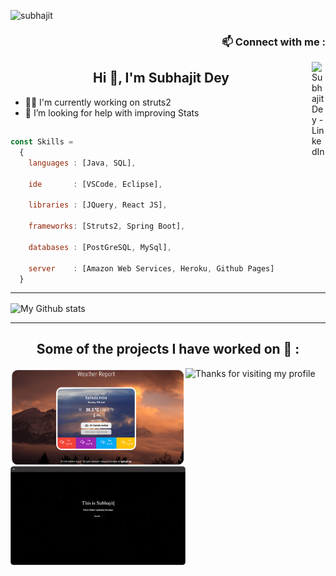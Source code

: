 <!-- - 👋 Hi, I’m Subhajit Dey
- 👀 I’m interested in ...
- 🌱 I’m currently learning ...
- 💞️ I’m looking to collaborate on ...
- 📫 How to reach me ... 
- 🔭 👨‍💻 😄 ⚡ 🤔 💬 👨 💻
-->

<!---
subhajit-98/subhajit-98 is a ✨ special ✨ repository because its `README.md` (this file) appears on your GitHub profile.
You can click the Preview link to take a look at your changes.
--->
<p align="left"> <img src="https://komarev.com/ghpvc/?username=subhajit-98" alt="subhajit" /> </p>

<h3 align="right" font-family="fangsong">📫 Connect with me :</h3>
<!-- <a href="">
  <img align="right" alt="Subhajit Dey - LinkedIn" width="22px" src="https://upload.wikimedia.org/wikipedia/commons/thumb/e/e9/Linkedin_icon.svg/256px-Linkedin_icon.svg.png"/>
</a> -->
<a href="https://www.linkedin.com/in/subhajit-dey-9905ab209/">
  <img align="right" alt="Subhajit Dey - LinkedIn" width="22px" src="https://cdn.jsdelivr.net/npm/simple-icons@3.13.0/icons/linkedin.svg"/>
</a>
<!-- <a href="https://www.facebook.com/profile.php?id=100063676179237">
  <img align="right" alt="Subhajit Deyr - Facebook" width="22px" src="https://cdn.jsdelivr.net/npm/simple-icons@v3/icons/facebook.svg"/> -->
</a>

<h2 align="center">Hi 👋, I'm Subhajit Dey</h2>

- 👨‍💻 I'm currently working on struts2
- 🌱 I’m looking for help with improving Stats

<h2> </h2>

<!-- ```js
const Skills = 
  {
    languages : [C, C++, Python, Java, XML],

    ide       : [VS Code, Android Studio],

    libraries : [Volley, Glide, JQuery, PyMysql, Tkinter, React JS],

    frameworks: [Django],

    databases : [Sqlite3, MySql],

    platforms : [Amazon Web Services, Heroku, Github Pages]

    OS        : [LINUX, Windows]
  }
``` -->
```js
const Skills = 
  {
    languages : [Java, SQL],

    ide       : [VSCode, Eclipse],

    libraries : [JQuery, React JS],

    frameworks: [Struts2, Spring Boot],

    databases : [PostGreSQL, MySql],

    server    : [Amazon Web Services, Heroku, Github Pages]
  }
```

---
<img alt="My Github stats" align="center" border-radius="40px" width="800px" height="200px" src="https://github-readme-stats.vercel.app/api?username=subhajit-98&count_private=true&show_icons=true&hide_border=true&theme=react" href="https://github.com/=subhajit-98"/>

---

<h2 align="center">Some of the projects I have worked on 👀 :</h2>
<a href="https://dey-subhajit.github.io/weather-forcust/" target="_blank">
  <img align="left"  alt="Subhajit - DEV" src="https://github.com/subhajit-98/subhajit-98/blob/main/ProjectImage_1.png" width="280px">
</a>
<a href="http://www.techninetyeight.com/" target="_blank">
  <img align="left"  alt="Subhajit - DEV" src="https://github.com/subhajit-98/subhajit-98/blob/main/my_portfolio_home_page.png" width="280px">
</a>

<img height="120" alt="Thanks for visiting my profile" width="100%" src="https://github.com/dibyendu415/dibyendu415/blob/master/marquee.svg" />
